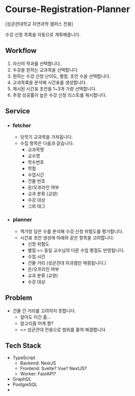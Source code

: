 # Course-Registration-Planner
[성균관대학교 자연과학 캠퍼스 전용]

수강 신청 목록을 자동으로 계획해줍니다.

## Workflow
1. 자신의 학과를 선택합니다.
2. 수강을 원하는 교과목을 선택합니다.
3. 원하는 수강 신청 난이도, 별점, 초안 수을 선택합니다.
4. 교과목록을 분석해 시간표를 생성합니다.
5. 제시된 시간표 초안을 1~3개 가량 선택합니다.
6. 추정 성공률이 높은 수강 신청 리스트를 제시합니다.

## Service
- ### fetcher
    - 당학기 교과목을 가져옵니다.
    - 수집 항목은 다음과 같습니다.
        - 교과목명
        - 교수명
        - 학수번호
        - 학점
        - 수업시간
        - 건물 번호
        - 온/오프라인 여부
        - 교과 분류 (교양)
        - 수강 대상
        - 그외 태그
- ### planner
    - 책가방 담은 수를 분석해 수강 신청 위험도를 평가합니다.
    - 시간표 초안 생성에 아래와 같은 항목을 고려합니다.
        - 신청 위험도
        - 별점 => 동일 교수님의 다른 수업 평점도 반영됩니다.
        - 수업 시간
        - 건물 거리 (성균관대 자과캠만 매핑됩니다.)
        - 온/오프라인 여부
        - 교과 분류 (교양)
        - 수강 대상

## Problem
- 건물 간 거리를 고려하지 못합니다.
    - 알아도 이건 좀...
    - 알고리즘 어케 짬?
    - => 성균관대 전용으로 범위를 줄여 해결합니다.

## Tech Stack
- TypeScript
    - Backend: NestJS
    - Frontend: Svelte? Vue? NextJS?
    - Worker: FastAPI?
- GraphQL
- PostgreSQL
- 